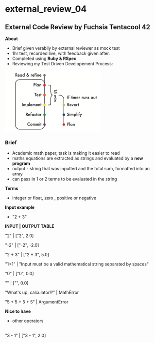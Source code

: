 # external_review_04

## External Code Review by Fuchsia Tentacool 42 ##

**About**
- Brief given verablly by external reviewer as mock test
- 1hr test, recorded live, with feedback given after.
- Completed using **Ruby & RSpec**
- Reviewing my Test Driven Developement Process:<br>
<img src="./images/process_outline.png" alt="TDD Process diagram" height="200" />

### Brief

- Academic math paper, task is making it easier to read
- maths equations are extracted as strings and evaluated by a **new program**
- output - string that was inputted and the total sum, formatted into an array
- can pass in 1 or 2 terms to be evaluated in the string

**Terms**
- integer or float, zero , positive or negative

**Input example**
- "2 + 3"


**INPUT | OUTPUT TABLE**

"2" | ["2", 2.0]<br>

"-2" | ["-2", -2.0]<br>

"2 + 3" | ["2 + 3", 5.0]<br>

"1+1" | "Input must be a valid mathematical string separated by spaces"<br>

"0" | ["0", 0.0]<br>

"" | ["", 0.0]<br>

"What's up, calculator!?" | MathError <br>

"5 + 5 + 5 + 5" | ArgumentError <br>


**Nice to have**

- other operators
<br>
"3 - 1" | ["3 - 1", 2.0]